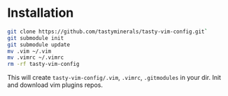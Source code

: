 # Installation

```bash
git clone https://github.com/tastyminerals/tasty-vim-config.git`
git submodule init
git submodule update
mv .vim ~/.vim
mv .vimrc ~/.vimrc
rm -rf tasty-vim-config
```

This will create `tasty-vim-config/.vim`, `.vimrc`, `.gitmodules` in your dir.
Init and download vim plugins repos.



